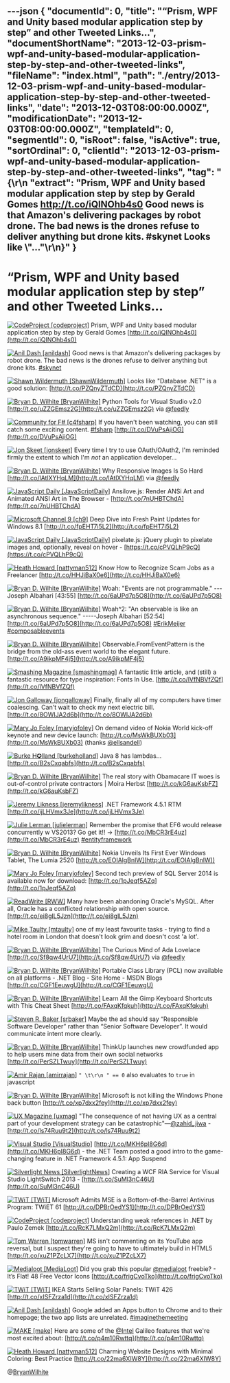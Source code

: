 ---json
{
  "documentId": 0,
  "title": "“Prism, WPF and Unity based modular application step by step” and other Tweeted Links…",
  "documentShortName": "2013-12-03-prism-wpf-and-unity-based-modular-application-step-by-step-and-other-tweeted-links",
  "fileName": "index.html",
  "path": "./entry/2013-12-03-prism-wpf-and-unity-based-modular-application-step-by-step-and-other-tweeted-links",
  "date": "2013-12-03T08:00:00.000Z",
  "modificationDate": "2013-12-03T08:00:00.000Z",
  "templateId": 0,
  "segmentId": 0,
  "isRoot": false,
  "isActive": true,
  "sortOrdinal": 0,
  "clientId": "2013-12-03-prism-wpf-and-unity-based-modular-application-step-by-step-and-other-tweeted-links",
  "tag": "{\r\n  \"extract\": \"Prism, WPF and Unity based modular application step by step by Gerald Gomes http://t.co/iQINOhb4s0  Good news is that Amazon's delivering packages by robot drone. The bad news is the drones refuse to deliver anything but drone kits. #skynet  Looks like \\\"...\"\r\n}"
}
---

# “Prism, WPF and Unity based modular application step by step” and other Tweeted Links…

[<img alt="CodeProject [codeproject]" src="https://songhay.blob.core.windows.net/shared-social-twitter/codeproject.png">](http://t.co/4uZjbAWyZS "CodeProject [codeproject]") <span>Prism, WPF and Unity based modular application step by step by Gerald Gomes [http://t.co/iQINOhb4s0](http://t.co/iQINOhb4s0)</span>

[<img alt="Anil Dash [anildash]" src="https://songhay.blob.core.windows.net/shared-social-twitter/anildash.jpeg">](http://t.co/bYdUHcbbxR "Anil Dash [anildash]") <span>Good news is that Amazon's delivering packages by robot drone. The bad news is the drones refuse to deliver anything but drone kits. [#skynet](http://search.twitter.com/search?q=%23skynet)</span>

[<img alt="Shawn Wildermuth [ShawnWildermuth]" src="https://songhay.blob.core.windows.net/shared-social-twitter/ShawnWildermuth.jpeg">](http://t.co/hPv2Ab2BJm "Shawn Wildermuth [ShawnWildermuth]") <span>Looks like "Database .NET" is a good solution: [http://t.co/PZQnyZTdCD](http://t.co/PZQnyZTdCD)</span>

[<img alt="Bryan D. Wilhite [BryanWilhite]" src="https://songhay.blob.core.windows.net/shared-social-twitter/BryanWilhite.jpeg">](http://t.co/KevCQ5bvaW "Bryan D. Wilhite [BryanWilhite]") <span>Python Tools for Visual Studio v2.0 [http://t.co/uZZGEmsz2G](http://t.co/uZZGEmsz2G) via [@feedly](http://twitter.com/feedly)</span>

[<img alt="Community for F# [c4fsharp]" src="https://songhay.blob.core.windows.net/shared-social-twitter/c4fsharp.png">](http://t.co/eFL2jBrP9G "Community for F# [c4fsharp]") <span>If you haven't been watching, you can still catch some exciting content. [#fsharp](http://search.twitter.com/search?q=%23fsharp) [http://t.co/DVuPsAjiOG](http://t.co/DVuPsAjiOG)</span>

[<img alt="Jon Skeet [jonskeet]" src="https://songhay.blob.core.windows.net/shared-social-twitter/jonskeet.jpg">](http://t.co/87hG0owFaP "Jon Skeet [jonskeet]") <span>Every time I try to use OAuth/OAuth2, I'm reminded firmly the extent to which I'm *not* an application developer...</span>

[<img alt="Bryan D. Wilhite [BryanWilhite]" src="https://songhay.blob.core.windows.net/shared-social-twitter/BryanWilhite.jpeg">](http://t.co/KevCQ5bvaW "Bryan D. Wilhite [BryanWilhite]") <span>Why Responsive Images Is So Hard [http://t.co/lAtlXYHqLM](http://t.co/lAtlXYHqLM) via [@feedly](http://twitter.com/feedly)</span>

[<img alt="JavaScript Daily [JavaScriptDaily]" src="https://songhay.blob.core.windows.net/shared-social-twitter/JavaScriptDaily.png">](http://t.co/QqtQM7TKC4 "JavaScript Daily [JavaScriptDaily]") <span>Ansilove.js: Render ANSi Art and Animated ANSI Art in The Browser - [http://t.co/7nUHBTChdA](http://t.co/7nUHBTChdA)</span>

[<img alt="Microsoft Channel 9 [ch9]" src="https://songhay.blob.core.windows.net/shared-social-twitter/ch9.png">](http://t.co/azjEhFytrz "Microsoft Channel 9 [ch9]") <span>Deep Dive into Fresh Paint Updates for Windows 8.1 [http://t.co/fpEHT7i5L2](http://t.co/fpEHT7i5L2)</span>

[<img alt="JavaScript Daily [JavaScriptDaily]" src="https://songhay.blob.core.windows.net/shared-social-twitter/JavaScriptDaily.png">](http://t.co/QqtQM7TKC4 "JavaScript Daily [JavaScriptDaily]") <span>pixelate.js: jQuery plugin to pixelate images and, optionally, reveal on hover - [https://t.co/cPVQLhP9cQ](https://t.co/cPVQLhP9cQ)</span>

[<img alt="Heath Howard [nattyman512]" src="https://songhay.blob.core.windows.net/shared-social-twitter/nattyman512.jpg">](http://t.co/UnovmrcbAZ "Heath Howard [nattyman512]") <span>Know How to Recognize Scam Jobs as a Freelancer [http://t.co/HHJiBaX0e6](http://t.co/HHJiBaX0e6)</span>

[<img alt="Bryan D. Wilhite [BryanWilhite]" src="https://songhay.blob.core.windows.net/shared-social-twitter/BryanWilhite.jpeg">](http://t.co/KevCQ5bvaW "Bryan D. Wilhite [BryanWilhite]") <span>Woah: "Events are not programmable." ---Joseph Albahari [43:55] [http://t.co/6aUPd7p5O8](http://t.co/6aUPd7p5O8)</span>

[<img alt="Bryan D. Wilhite [BryanWilhite]" src="https://songhay.blob.core.windows.net/shared-social-twitter/BryanWilhite.jpeg">](http://t.co/KevCQ5bvaW "Bryan D. Wilhite [BryanWilhite]") <span>Woah^2: "An observable is like an asynchronous sequence." -----Joseph Albahari [52:54] [http://t.co/6aUPd7p5O8](http://t.co/6aUPd7p5O8) [#ErikMeijer](http://search.twitter.com/search?q=%23ErikMeijer) [#composableevents](http://search.twitter.com/search?q=%23composableevents)</span>

[<img alt="Bryan D. Wilhite [BryanWilhite]" src="https://songhay.blob.core.windows.net/shared-social-twitter/BryanWilhite.jpeg">](http://t.co/KevCQ5bvaW "Bryan D. Wilhite [BryanWilhite]") <span>Observable.FromEventPattern is the bridge from the old-ass event world to the elegant future. [http://t.co/A9ikpMF4j5](http://t.co/A9ikpMF4j5)</span>

[<img alt="Smashing Magazine [smashingmag]" src="https://songhay.blob.core.windows.net/shared-social-twitter/smashingmag.png">](http://t.co/GWd3gP4kCk "Smashing Magazine [smashingmag]") <span>A fantastic little article, and (still) a fantastic resource for type inspiration: Fonts In Use. [http://t.co/lVfNBVfZQf](http://t.co/lVfNBVfZQf)</span>

[<img alt="Jon Galloway [jongalloway]" src="https://songhay.blob.core.windows.net/shared-social-twitter/jongalloway.jpeg">](http://t.co/yxzvrKls5h "Jon Galloway [jongalloway]") <span>Finally, finally all of my computers have timer coalescing. Can't wait to check my next electric bill. [http://t.co/8OWIJA2d6b](http://t.co/8OWIJA2d6b)</span>

[<img alt="Mary Jo Foley [maryjofoley]" src="https://songhay.blob.core.windows.net/shared-social-twitter/maryjofoley.png">](http://t.co/qJf6Vbi9nq "Mary Jo Foley [maryjofoley]") <span>On demand video of Nokia World kick-off keynote and new device launch: [http://t.co/MsWkBUXb03](http://t.co/MsWkBUXb03) (thanks [@ellsandell](http://twitter.com/ellsandell))</span>

[<img alt="Burke H✪lland [burkeholland]" src="https://songhay.blob.core.windows.net/shared-social-twitter/burkeholland.jpeg">](http://t.co/csGcAbWUpx "Burke H✪lland [burkeholland]") <span>Java 8 has lambdas... [http://t.co/B2sCxqabfs](http://t.co/B2sCxqabfs)</span>

[<img alt="Bryan D. Wilhite [BryanWilhite]" src="https://songhay.blob.core.windows.net/shared-social-twitter/BryanWilhite.jpeg">](http://t.co/KevCQ5bvaW "Bryan D. Wilhite [BryanWilhite]") <span>The real story with Obamacare IT woes is out-of-control private contractors | Moira Herbst [http://t.co/kG6auKsbFZ](http://t.co/kG6auKsbFZ)</span>

[<img alt="Jeremy Likness [jeremylikness]" src="https://songhay.blob.core.windows.net/shared-social-twitter/jeremylikness.png">](http://t.co/tv3balGz2r "Jeremy Likness [jeremylikness]") <span>.NET Framework 4.5.1 RTM [http://t.co/ijLHVmx3Je](http://t.co/ijLHVmx3Je)</span>

[<img alt="Julie Lerman [julielerman]" src="https://songhay.blob.core.windows.net/shared-social-twitter/julielerman.jpeg">](http://t.co/XnjXlnehzl "Julie Lerman [julielerman]") <span>Remember the promise that EF6 would release concurrently w VS2013? Go get it!! -&gt; [http://t.co/MbCR3rE4uz](http://t.co/MbCR3rE4uz) [#entityframework](http://search.twitter.com/search?q=%23entityframework)</span>

[<img alt="Bryan D. Wilhite [BryanWilhite]" src="https://songhay.blob.core.windows.net/shared-social-twitter/BryanWilhite.jpeg">](http://t.co/KevCQ5bvaW "Bryan D. Wilhite [BryanWilhite]") <span>Nokia Unveils Its First Ever Windows Tablet, The Lumia 2520 [http://t.co/EOIAlgBnlW](http://t.co/EOIAlgBnlW))</span>

[<img alt="Mary Jo Foley [maryjofoley]" src="https://songhay.blob.core.windows.net/shared-social-twitter/maryjofoley.png">](http://t.co/qJf6Vbi9nq "Mary Jo Foley [maryjofoley]") <span>Second tech preview of SQL Server 2014 is available now for download: [http://t.co/1pJeqf5AZq](http://t.co/1pJeqf5AZq)</span>

[<img alt="ReadWrite [RWW]" src="https://songhay.blob.core.windows.net/shared-social-twitter/RWW.jpeg">](http://t.co/pi102Lb7UV "ReadWrite [RWW]") <span>Many have been abandoning Oracle's MySQL. After all, Oracle has a conflicted relationship with open source. [http://t.co/ei8glL5Jzn](http://t.co/ei8glL5Jzn)</span>

[<img alt="Mike Taulty [mtaulty]" src="https://songhay.blob.core.windows.net/shared-social-twitter/mtaulty.png">](http://t.co/iVomBMJ51E "Mike Taulty [mtaulty]") <span>one of my least favourite tasks - trying to find a hotel room in London that doesn't look grim and doesn't cost 'a lot'.</span>

[<img alt="Bryan D. Wilhite [BryanWilhite]" src="https://songhay.blob.core.windows.net/shared-social-twitter/BryanWilhite.jpeg">](http://t.co/KevCQ5bvaW "Bryan D. Wilhite [BryanWilhite]") <span>The Curious Mind of Ada Lovelace [http://t.co/Sf8qw4UrU7](http://t.co/Sf8qw4UrU7) via [@feedly](http://twitter.com/feedly)</span>

[<img alt="Bryan D. Wilhite [BryanWilhite]" src="https://songhay.blob.core.windows.net/shared-social-twitter/BryanWilhite.jpeg">](http://t.co/KevCQ5bvaW "Bryan D. Wilhite [BryanWilhite]") <span>Portable Class Library (PCL) now available on all platforms - .NET Blog - Site Home - MSDN Blogs [http://t.co/CGF1EeuwgU](http://t.co/CGF1EeuwgU)</span>

[<img alt="Bryan D. Wilhite [BryanWilhite]" src="https://songhay.blob.core.windows.net/shared-social-twitter/BryanWilhite.jpeg">](http://t.co/KevCQ5bvaW "Bryan D. Wilhite [BryanWilhite]") <span>Learn All the Gimp Keyboard Shortcuts with This Cheat Sheet [http://t.co/FAxqKfqkuh](http://t.co/FAxqKfqkuh)</span>

[<img alt="Steven R. Baker [srbaker]" src="https://songhay.blob.core.windows.net/shared-social-twitter/srbaker.jpeg">](http://t.co/1cfzvEWw5L "Steven R. Baker [srbaker]") <span>Maybe the ad should say “Responsible Software Developer” rather than “Senior Software Developer”. It would communicate intent more clearly.</span>

[<img alt="Bryan D. Wilhite [BryanWilhite]" src="https://songhay.blob.core.windows.net/shared-social-twitter/BryanWilhite.jpeg">](http://t.co/KevCQ5bvaW "Bryan D. Wilhite [BryanWilhite]") <span>ThinkUp launches new crowdfunded app to help users mine data from their own social networks [http://t.co/PerSZLTwuy](http://t.co/PerSZLTwuy)</span>

[<img alt="Amir Rajan [amirrajan]" src="https://songhay.blob.core.windows.net/shared-social-twitter/amirrajan.jpeg">](http://t.co/niqjPo2MEw "Amir Rajan [amirrajan]") <span>`" \t\r\n " == 0` also evaluates to `true` in javascript</span>

[<img alt="Bryan D. Wilhite [BryanWilhite]" src="https://songhay.blob.core.windows.net/shared-social-twitter/BryanWilhite.jpeg">](http://t.co/KevCQ5bvaW "Bryan D. Wilhite [BryanWilhite]") <span>Microsoft is not killing the Windows Phone back button [http://t.co/xp7dxx2fey](http://t.co/xp7dxx2fey)</span>

[<img alt="UX Magazine [uxmag]" src="https://songhay.blob.core.windows.net/shared-social-twitter/uxmag.png">](http://t.co/YnAF5lOu1u "UX Magazine [uxmag]") <span>"The consequence of not having UX as a central part of your development strategy can be catastrophic"—[@zahid_jiwa](http://twitter.com/zahid_jiwa) - [http://t.co/ls74Ruu9t2](http://t.co/ls74Ruu9t2)</span>

[<img alt="Visual Studio [VisualStudio]" src="https://songhay.blob.core.windows.net/shared-social-twitter/VisualStudio.png">](http://t.co/OqnL9IGcUY "Visual Studio [VisualStudio]") <span>[http://t.co/MKH6pI8G6d](http://t.co/MKH6pI8G6d) - the .NET Team posted a good intro to the game-changing feature in .NET Framework 4.5.1: App Suspend</span>

[<img alt="Silverlight News [SilverlightNews]" src="https://songhay.blob.core.windows.net/shared-social-twitter/SilverlightNews.png">](http://t.co/SBfvxCZmw1 "Silverlight News [SilverlightNews]") <span>Creating a WCF RIA Service for Visual Studio LightSwitch 2013 - [http://t.co/SuMl3nC46U](http://t.co/SuMl3nC46U)</span>

[<img alt="TWiT [TWiT]" src="https://songhay.blob.core.windows.net/shared-social-twitter/TWiT.png">](http://t.co/TRi6EThTtU "TWiT [TWiT]") <span>Microsoft Admits MSE is a Bottom-of-the-Barrel Antivirus Program: TWiET 61 [http://t.co/DPBrOedYS1](http://t.co/DPBrOedYS1)</span>

[<img alt="CodeProject [codeproject]" src="https://songhay.blob.core.windows.net/shared-social-twitter/codeproject.png">](http://t.co/4uZjbAWyZS "CodeProject [codeproject]") <span>Understanding weak references in .NET by Paulo Zemek [http://t.co/RcK7LMxQ2m](http://t.co/RcK7LMxQ2m)</span>

[<img alt="Tom Warren [tomwarren]" src="https://songhay.blob.core.windows.net/shared-social-twitter/tomwarren.jpeg">](http://t.co/fx0aQDqYw5 "Tom Warren [tomwarren]") <span>MS isn't commenting on its YouTube app reversal, but I suspect they're going to have to ultimately build in HTML5 [http://t.co/xuZ1PZcLX7](http://t.co/xuZ1PZcLX7)</span>

[<img alt="Medialoot [MediaLoot]" src="https://songhay.blob.core.windows.net/shared-social-twitter/MediaLoot.png">](http://t.co/7OxBze0B8M "Medialoot [MediaLoot]") <span>Did you grab this popular [@medialoot](http://twitter.com/medialoot) freebie? - It’s Flat! 48 Free Vector Icons [http://t.co/frigCvoTko](http://t.co/frigCvoTko)</span>

[<img alt="TWiT [TWiT]" src="https://songhay.blob.core.windows.net/shared-social-twitter/TWiT.png">](http://t.co/TRi6EThTtU "TWiT [TWiT]") <span>IKEA Starts Selling Solar Panels: TWiT 426 [http://t.co/xISFZrza1d](http://t.co/xISFZrza1d)</span>

[<img alt="Anil Dash [anildash]" src="https://songhay.blob.core.windows.net/shared-social-twitter/anildash.jpeg">](http://t.co/bYdUHcbbxR "Anil Dash [anildash]") <span>Google added an Apps button to Chrome and to their homepage; the two app lists are unrelated. [#imaginethemeeting](http://search.twitter.com/search?q=%23imaginethemeeting)</span>

[<img alt="MAKE [make]" src="https://songhay.blob.core.windows.net/shared-social-twitter/make.png">](http://t.co/XBHU0l5Asx "MAKE [make]") <span>Here are some of the [@Intel](http://twitter.com/Intel) Galileo features that we're most excited about: [http://t.co/p4m10Rwttq](http://t.co/p4m10Rwttq)</span>

[<img alt="Heath Howard [nattyman512]" src="https://songhay.blob.core.windows.net/shared-social-twitter/nattyman512.jpg">](http://t.co/UnovmrcbAZ "Heath Howard [nattyman512]") <span>Charming Website Designs with Minimal Coloring: Best Practice [http://t.co/22ma6XIW8Y](http://t.co/22ma6XIW8Y)</span>

@[BryanWilhite](https://twitter.com/BryanWilhite)
